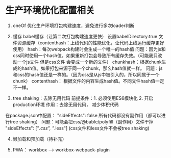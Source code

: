 # 生产环境优化配置相关

1. oneOf 优化生产环境打包构建速度，避免进行多次loader判断

2. 缓存
babel缓存（让第二次打包构建速度更快）
设置babelDirectory:true
文件资源缓存（contenthash：上线代码的性能优化，让代码上线运行缓存更好使用）
hash：每次webpack构建时会生成一个唯一的hash值
问题：因为js和css同时使用一个hash值，如果重新打包会导致所有缓存失效。（可能我只改动一个js文件 但是css文件
会变成一个新的文件）
chunkhash：根据chunk生成的hash值。如果打包来源于同一个chunk，那么hash值就一样。
问题：js和css的hash值还是一样的。（因为css是从js中被引入的，所以同属于一个chunk）
contenthash： 根据文件的内容生成hash值。不同文件hash值一定不一样。

3. tree shaking：去除无用代码
前提条件：1. 必须使用ES6模块化 2. 开启production环境
作用：去除无用代码， 减少体积代码

在package.json中配置：
"sideEffects": false  所有代码都没有副作用（都可以进行tree shaking）
问题：可能会把css/@bable/polyfill（副作用）文件干掉
"sideEffects": ["*.css", "*.less"] (css文件和less文件不会被tree shaking)

4. 懒加载和预加载（待补充）

5. PWA：
workbox  --> workbox-webpack-plugin